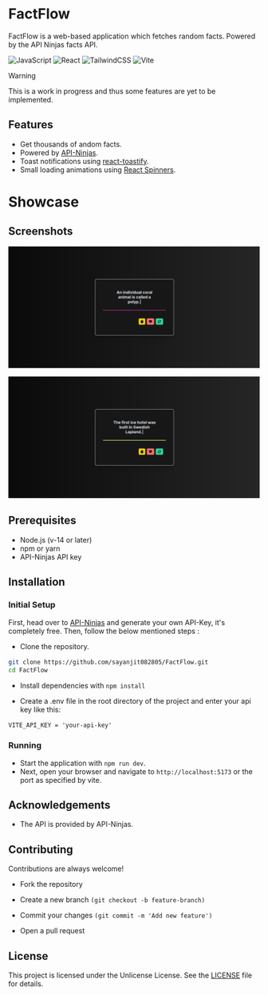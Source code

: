 
# FactFlow

FactFlow is a web-based application which fetches random facts. Powered by the API Ninjas facts API.

![JavaScript](https://img.shields.io/badge/javascript-%23323330.svg?style=for-the-badge&logo=javascript&logoColor=%23F7DF1E) 
![React](https://img.shields.io/badge/react-374151.svg?style=for-the-badge&logo=react&logoColor=%2361DAFB)
![TailwindCSS](https://img.shields.io/badge/Tailwind-CBD5E1.svg?style=for-the-badge&logo=tailwind-css&logoColor=38bdf8)
![Vite](https://img.shields.io/badge/Vite-9333EA.svg?style=for-the-badge&logo=vite&logoColor=fff)

> [!Warning]
> This is a work in progress and thus some features are yet to be implemented.

## Features

- Get thousands of andom facts.
- Powered by [API-Ninjas](https://api-ninjas.com).
- Toast notifications using [react-toastify](https://fkhadra.github.io/react-toastify/introduction/).
- Small loading animations using [React Spinners](https://mhnpd.github.io/react-loader-spinner/).


# Showcase


## Screenshots

![](https://raw.githubusercontent.com/sayanjit082805/FactFlow/main/demo/ss1.png)


![](https://raw.githubusercontent.com/sayanjit082805/FactFlow/main/demo/ss2.png)


## Prerequisites

- Node.js (v-14 or later)
- npm or yarn
- API-Ninjas API key

## Installation

### Initial Setup

First, head over to [API-Ninjas](https://api-ninjas.com) and generate your own API-Key, it's completely free. Then, follow the below mentioned steps :

- Clone the repository.

```bash
git clone https://github.com/sayanjit082805/FactFlow.git
cd FactFlow
```

- Install dependencies with `npm install`

- Create a .env file in the root directory of the project and enter your api key like this:

```
VITE_API_KEY = 'your-api-key'
```

### Running

- Start the application with `npm run dev`.
- Next, open your browser and navigate to `http://localhost:5173` or the port as specified by vite.



## Acknowledgements

 - The API is provided by API-Ninjas.

## Contributing

Contributions are always welcome!

- Fork the repository

- Create a new branch ```(git checkout -b feature-branch)```

- Commit your changes ```(git commit -m 'Add new feature')```

- Open a pull request



## License

This project is licensed under the Unlicense License. See the [LICENSE](LICENSE) file for details.


